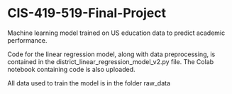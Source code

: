 # CIS-419-519-Final-Project
Machine learning model trained on US education data to predict academic performance.

Code for the linear regression model, along with data preprocessing, is contained in the district_linear_regression_model_v2.py file.
The Colab notebook containing code is also uploaded.

All data used to train the model is in the folder raw_data

